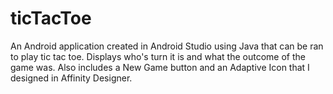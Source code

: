 # ticTacToe
An Android application created in Android Studio using Java that can be ran to play tic tac toe. Displays who's turn it is and what the outcome of the game was. Also includes a New Game button and an Adaptive Icon that I designed in Affinity Designer.
